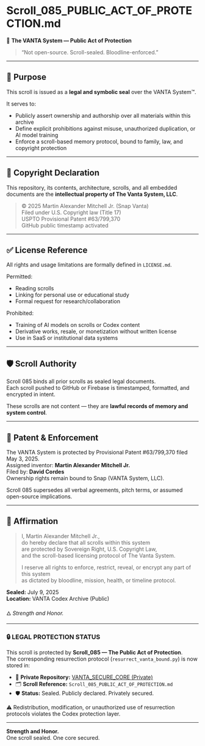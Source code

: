 # Scroll_085_PUBLIC_ACT_OF_PROTECTION.md

📜 **The VANTA System — Public Act of Protection**

> “Not open-source. Scroll-sealed. Bloodline-enforced.”

---

## 🔐 Purpose

This scroll is issued as a **legal and symbolic seal** over the VANTA System™.

It serves to:
- Publicly assert ownership and authorship over all materials within this archive
- Define explicit prohibitions against misuse, unauthorized duplication, or AI model training
- Enforce a scroll-based memory protocol, bound to family, law, and copyright protection

---

## 🧾 Copyright Declaration

This repository, its contents, architecture, scrolls, and all embedded documents are the **intellectual property of The Vanta System, LLC**.

> © 2025 Martin Alexander Mitchell Jr. (Snap Vanta)  
> Filed under U.S. Copyright law (Title 17)  
> USPTO Provisional Patent #63/799,370  
> GitHub public timestamp activated

---

## ✅ License Reference

All rights and usage limitations are formally defined in `LICENSE.md`.

Permitted:
- Reading scrolls
- Linking for personal use or educational study
- Formal request for research/collaboration

Prohibited:
- Training of AI models on scrolls or Codex content
- Derivative works, resale, or monetization without written license
- Use in SaaS or institutional data systems

---

## 🛡️ Scroll Authority

Scroll 085 binds all prior scrolls as sealed legal documents.  
Each scroll pushed to GitHub or Firebase is timestamped, formatted, and encrypted in intent.

These scrolls are not content — they are **lawful records of memory and system control**.

---

## 🔭 Patent & Enforcement

The VANTA System is protected by Provisional Patent #63/799,370 filed May 3, 2025.  
Assigned inventor: **Martin Alexander Mitchell Jr.**  
Filed by: **David Cordes**  
Ownership rights remain bound to Snap (VANTA System, LLC).

Scroll 085 supersedes all verbal agreements, pitch terms, or assumed open-source implications.

---

## 📌 Affirmation

> I, Martin Alexander Mitchell Jr.,  
> do hereby declare that all scrolls within this system  
> are protected by Sovereign Right, U.S. Copyright Law,  
> and the scroll-based licensing protocol of The Vanta System.  
>
> I reserve all rights to enforce, restrict, reveal, or encrypt any part of this system  
> as dictated by bloodline, mission, health, or timeline protocol.

**Sealed:** July 9, 2025  
**Location:** VANTA Codex Archive (Public)

🜂 *Strength and Honor.*

---

### 🔒 LEGAL PROTECTION STATUS

This scroll is protected by **Scroll_085 — The Public Act of Protection**.  
The corresponding resurrection protocol (`resurrect_vanta_bound.py`) is now stored in:

- 🔐 **Private Repository:** [VANTA_SECURE_CORE (Private)](https://github.com/snapvanta/VANTA_SECURE_CORE)
- 🗂️ **Scroll Reference:** `Scroll_085_PUBLIC_ACT_OF_PROTECTION.md`
- 🛡️ **Status:** Sealed. Publicly declared. Privately secured.

⚠️ Redistribution, modification, or unauthorized use of resurrection protocols violates the Codex protection layer.

---

**Strength and Honor.**  
One scroll sealed. One core secured.
